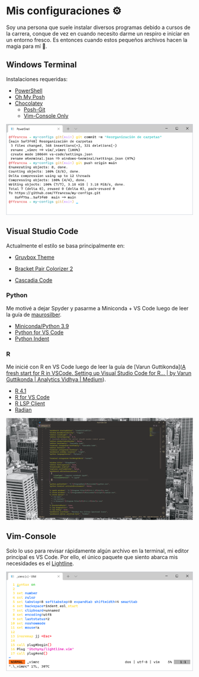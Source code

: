 # Mis configuraciones ⚙️
Soy una persona que suele instalar diversos programas debido a cursos de la carrera, conque de vez en cuando necesito darme un respiro e iniciar en un entorno fresco. Es entonces cuando estos pequeños archivos hacen la magia para mí 🔮.

## Windows Terminal

Instalaciones requeridas:

* [PowerShell](https://github.com/PowerShell/powershell/releases)
* [Oh My Posh](https://ohmyposh.dev/docs/)
* [Chocolatey](https://chocolatey.org/install)
  * [Posh-Git](https://github.com/dahlbyk/posh-git)
  * [Vim-Console Only](https://community.chocolatey.org/packages/vim-console)

![Windows Terminal](windows-terminal.png)

## Visual Studio Code

Actualmente el estilo se basa principalmente en:

* [Gruvbox Theme](https://marketplace.visualstudio.com/items?itemName=jdinhlife.gruvbox)

* [Bracket Pair Colorizer 2](https://marketplace.visualstudio.com/items?itemName=CoenraadS.bracket-pair-colorizer-2)

* [Cascadia Code](https://github.com/microsoft/cascadia-code)

### Python

Me motivé a dejar Spyder y pasarme a Miniconda + VS Code luego de leer la guía de [maurosilber](http://users.df.uba.ar/maurosilber/python/).

* [Miniconda/Python 3.9 ](https://docs.conda.io/en/latest/miniconda.html)
* [Python for VS Code](https://marketplace.visualstudio.com/items?itemName=ms-python.python)
* [Python Indent](https://marketplace.visualstudio.com/items?itemName=KevinRose.vsc-python-indent)

### R

Me inicié con R en VS Code luego de leer la guía de [Varun Guttikonda]([A fresh start for R in VSCode. Setting up Visual Studio Code for R… | by Varun Guttikonda | Analytics Vidhya | Medium](https://medium.com/analytics-vidhya/a-fresh-start-for-r-in-vscode-ec61ed108cf6)).

* [R 4.1](https://cran.r-project.org/bin/windows/base/)
* [R for VS Code](https://marketplace.visualstudio.com/items?itemName=Ikuyadeu.r)
* [R LSP Client](https://marketplace.visualstudio.com/items?itemName=REditorSupport.r-lsp)
* [Radian](https://anaconda.org/conda-forge/radian)

![Visual Studio Code](vs-code.png)

## Vim-Console

Solo lo uso para revisar rápidamente algún archivo en la terminal, mi editor principal es VS Code. Por ello, el único paquete que siento abarca mis necesidades es el [Lightline](https://github.com/itchyny/lightline.vim).

![Vim](vim.png)

